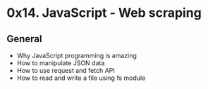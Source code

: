 # 0x14. JavaScript - Web scraping

## General

* Why JavaScript programming is amazing
* How to manipulate JSON data
* How to use request and fetch API
* How to read and write a file using fs module
